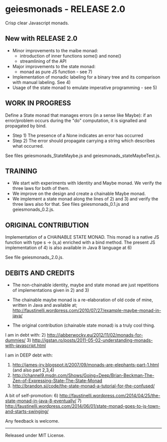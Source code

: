 geiesmonads - RELEASE 2.0
=========================
Crisp clear Javascript monads.

New with RELEASE 2.0
--------------------
- Minor improvements to the maibe monad:
  - introduction of inner functions some() and none()
  - streamlining of the API
- Major improvements to the state monad:
  - monad as pure JS function - see 7)
- Implementation of monadic labeling for a binary tree and its
  comparison with manual labeling. See 4)
- Usage of the state monad to emulate imperative programming - see 5)

WORK IN PROGRESS
----------------
Define a State monad that manages errors (in a sense like Maybe): 
if an error/problem occurs during the "do" computation, 
it is signalled and propagated by bind. 
 - Step 1) The presence of a None indicates an error has occurred
 - Step 2) The error should propagate carrying a string which describes what occurred.

See files geiesmonads_StateMaybe.js and geiesmonads_stateMaybeTest.js.

TRAINING
--------
- We start with experiments with Identity and Maybe monad. We verify the three laws for both of them.
- We improve on the design and create a chainable Maybe monad.
- We implement a state monad along the lines of 2) and 3) and verify the three laws also for that.
See files geiesmonads_0.1.js and geiesmonads_0.2.js.

ORIGINAL CONTRIBUTION
---------------------
Implementation of a CHAINABLE STATE MONAD.
This monad is a native JS function with type s -> (s,a) enriched with a bind method.
The present JS implementation of 4) is also available in Java 8 language at 6)

See file geiesmonads_2.0.js.

DEBITS AND CREDITS
------------------
- The non-chainable identity, maybe and state monad are just repetitions 
of implementations given in 2) and 3)

- The chainable maybe monad is a re-elaboration of old code of mine, written in Java and available at;
http://faustinelli.wordpress.com/2010/07/27/example-maybe-monad-in-java/

- The original contribution (chainable state monad) is a truly cool thing.

I am in debt with:
2) http://jabberwocky.eu/2012/11/02/monads-for-dummies/
3) http://igstan.ro/posts/2011-05-02-understanding-monads-with-javascript.html

I am in DEEP debt with:
1) http://james-iry.blogspot.it/2007/09/monads-are-elephants-part-1.html (and also part 2,3,4)
4) http://channel9.msdn.com/Shows/Going+Deep/Brian-Beckman-The-Zen-of-Expressing-State-The-State-Monad
5) http://brandon.si/code/the-state-monad-a-tutorial-for-the-confused/

A bit of self-promotion:
6) http://faustinelli.wordpress.com/2014/04/25/the-state-monad-in-java-8-eventually/
7) http://faustinelli.wordpress.com/2014/06/01/state-monad-goes-to-js-town-and-starts-swinging/

Any feedback is welcome.

--------------------------
Released under MIT License.
